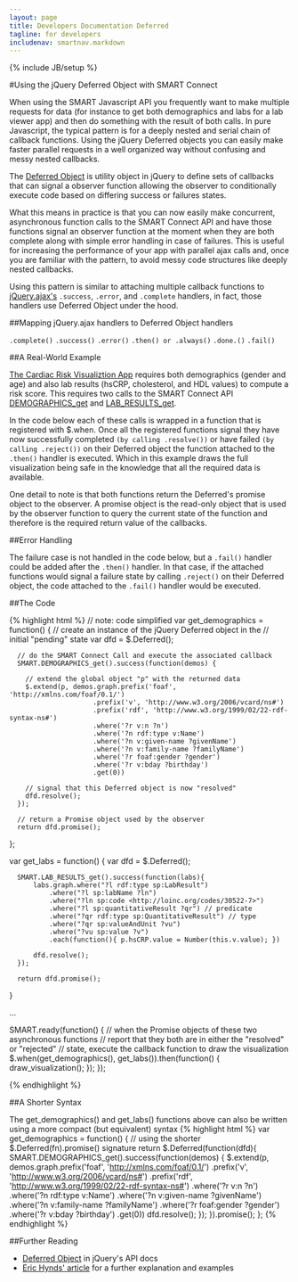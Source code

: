 ```yaml
---
layout: page
title: Developers Documentation Deferred
tagline: for developers
includenav: smartnav.markdown
---
```

{% include JB/setup %}

<div id="toc"> </div>

#Using the jQuery Deferred Object with SMART Connect

When using the SMART Javascript API you frequently want to make multiple requests for data (for instance to get both demographics and labs for a lab viewer app) and then do something with the result of both calls. In pure Javascript, the typical pattern is for a deeply nested and serial chain of callback functions. Using the jQuery Deferred objects you can easily make faster parallel requests in a well organized way without confusing and messy nested callbacks.

The [Deferred Object](http://api.jquery.com/category/deferred-object/) is utility object in jQuery to define sets of callbacks that can signal a observer function allowing the observer to conditionally execute code based on differing success or failures states.

What this means in practice is that you can now easily make concurrent, asynchronous function calls to the SMART Connect API and have those functions signal an observer function at the moment when they are both complete along with simple error handling in case of failures. This is useful for increasing the performance of your app with parallel ajax calls and, once you are familiar with the pattern, to avoid messy code structures like deeply nested callbacks.

Using this pattern is similar to attaching multiple callback functions to [jQuery.ajax's](http://api.jquery.com/jQuery.ajax/) `.success`, `.error`, and `.complete` handlers, in fact, those handlers use Deferred Object under the hood. 

##Mapping jQuery.ajax handlers to Deferred Object handlers 

`.complete()` 	`.success()` 	`.error()`
`.then() or .always()` 	`.done.()` 	`.fail()`

##A Real-World Example 

[The Cardiac Risk Visualiztion App](https://github.com/chb/smart_sample_apps/blob/master/static/framework/cardio_risk_viz/load_data.js) requires both demographics (gender and age) and also lab results (hsCRP, cholesterol, and HDL values) to compute a risk score. This requires two calls to the SMART Connect API [DEMOGRAPHICS_get](http://wiki.chip.org/smart-project/index.php/Developers_Documentation:_SMART_App_Javascript_Libraries#SMART.DEMOGRAPHICS_get) and [LAB_RESULTS_get](http://wiki.chip.org/smart-project/index.php/Developers_Documentation:_SMART_App_Javascript_Libraries#SMART.DEMOGRAPHICS_get).

In the code below each of these calls is wrapped in a function that is registered with $.when. Once all the registered functions signal they have now successfully completed `(by calling .resolve())` or have failed `(by calling .reject())` on their Deferred object the function attached to the `.then()` handler is executed. Which in this example draws the full visualization being safe in the knowledge that all the required data is available.

One detail to note is that both functions return the Deferred's promise object to the observer. A promise object is the read-only object that is used by the observer function to query the current state of the function and therefore is the required return value of the callbacks. 

##Error Handling 

The failure case is not handled in the code below, but a `.fail()` handler could be added after the `.then()` handler. In that case, if the attached functions would signal a failure state by calling `.reject()` on their Deferred object, the code attached to the `.fail()` handler would be executed. 

##The Code 

{% highlight html %}
 // note: code simplified
  var get_demographics = function() {
      // create an instance of the jQuery Deferred object in the 
      // initial "pending" state
      var dfd = $.Deferred();

      // do the SMART Connect Call and execute the associated callback
      SMART.DEMOGRAPHICS_get().success(function(demos) {

        // extend the global object "p" with the returned data
        $.extend(p, demos.graph.prefix('foaf', 'http://xmlns.com/foaf/0.1/')
                         .prefix('v', 'http://www.w3.org/2006/vcard/ns#')
                         .prefix('rdf', 'http://www.w3.org/1999/02/22-rdf-syntax-ns#')
                         .where('?r v:n ?n')
                         .where('?n rdf:type v:Name')
                         .where('?n v:given-name ?givenName')
                         .where('?n v:family-name ?familyName')
                         .where('?r foaf:gender ?gender')
                         .where('?r v:bday ?birthday')
                         .get(0))

        // signal that this Deferred object is now "resolved"
        dfd.resolve();
      });
    
      // return a Promise object used by the observer 
      return dfd.promise();
  };

  var get_labs = function() {
      var dfd = $.Deferred();

      SMART.LAB_RESULTS_get().success(function(labs){
          labs.graph.where("?l rdf:type sp:LabResult")
              .where("?l sp:labName ?ln")
              .where("?ln sp:code <http://loinc.org/codes/30522-7>")
              .where("?l sp:quantitativeResult ?qr") // predicate
              .where("?qr rdf:type sp:QuantitativeResult") // type
              .where("?qr sp:valueAndUnit ?vu")
              .where("?vu sp:value ?v")
              .each(function(){ p.hsCRP.value = Number(this.v.value); })

          dfd.resolve();
      });

      return dfd.promise();
  }

  ...
  
  SMART.ready(function() {
      // when the Promise objects of these two asynchronous functions
      // report that they both are in either the "resolved" or "rejected"
      // state, execute the callback function to draw the visualization
      $.when(get_demographics(), get_labs()).then(function() {
        draw_visualization();
      });
  });

{% endhighlight  %}

##A Shorter Syntax 



The get_demographics() and get_labs() functions above can also be written using a more compact (but equivalent) syntax
{% highlight html %}
 var get_demographics = function() {
  // using the shorter $.Deferred(fn).promise() signature
  return $.Deferred(function(dfd){
    SMART.DEMOGRAPHICS_get().success(function(demos) {
    $.extend(p, demos.graph.prefix('foaf', 'http://xmlns.com/foaf/0.1/')
                     .prefix('v', 'http://www.w3.org/2006/vcard/ns#')
                     .prefix('rdf', 'http://www.w3.org/1999/02/22-rdf-syntax-ns#')
                     .where('?r v:n ?n')
                     .where('?n rdf:type v:Name')
                     .where('?n v:given-name ?givenName')
                     .where('?n v:family-name ?familyName')
                     .where('?r foaf:gender ?gender')
                     .where('?r v:bday ?birthday')
                     .get(0))
      dfd.resolve();
    });
  }).promise();
};
{% endhighlight  %}

##Further Reading 

* [Deferred Object](http://api.jquery.com/category/deferred-object/) in jQuery's API docs
* [Eric Hynds' article](http://www.erichynds.com/jquery/using-deferreds-in-jquery/) for a further explanation and examples
